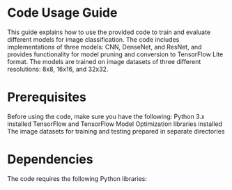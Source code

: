 # Code Usage Guide
This guide explains how to use the provided code to train and evaluate different models for image classification. The code includes implementations of three models: CNN, DenseNet, and ResNet, and provides functionality for model pruning and conversion to TensorFlow Lite format. The models are trained on image datasets of three different resolutions: 8x8, 16x16, and 32x32.

# Prerequisites
Before using the code, make sure you have the following:
Python 3.x installed
TensorFlow and TensorFlow Model Optimization libraries installed
The image datasets for training and testing prepared in separate directories

# Dependencies
The code requires the following Python libraries:
